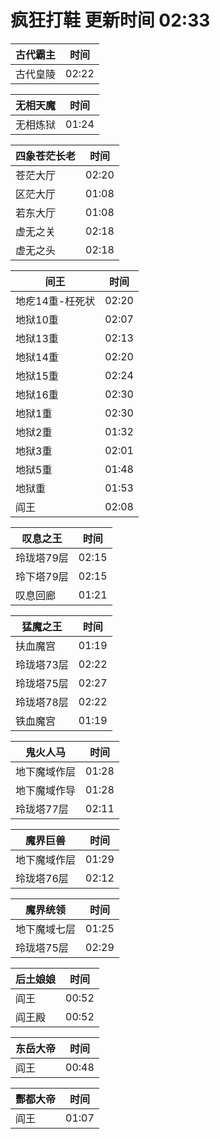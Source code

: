 # 疯狂打鞋 更新时间 02:33

| 古代霸主   | 时间    |
|--------|-------|
| 古代皇陵 | 02:22 |

| 无相天魔   | 时间    |
|--------|-------|
| 无相炼狱 | 01:24 |

| 四象苍茫长老   | 时间    |
|--------|-------|
| 苍茫大厅 | 02:20 |
| 区茫大厅 | 01:08 |
| 若东大厅 | 01:08 |
| 虚无之关 | 02:18 |
| 虚无之头 | 02:18 |

| 间王   | 时间    |
|--------|-------|
| 地疙14重-枉死状 | 02:20 |
| 地狱10重 | 02:07 |
| 地狱13重 | 02:13 |
| 地狱14重 | 02:20 |
| 地狱15重 | 02:24 |
| 地狱16重 | 02:30 |
| 地狱1重 | 02:30 |
| 地狱2重 | 01:32 |
| 地狱3重 | 02:01 |
| 地狱5重 | 01:48 |
| 地狱重 | 01:53 |
| 阎王 | 02:08 |

| 叹息之王   | 时间    |
|--------|-------|
| 玲珑塔79层 | 02:15 |
| 玲下塔79层 | 02:15 |
| 叹息回廊 | 01:21 |

| 猛魔之王   | 时间    |
|--------|-------|
| 扶血魔宫 | 01:19 |
| 玲珑塔73层 | 02:22 |
| 玲珑塔75层 | 02:27 |
| 玲珑塔78层 | 02:22 |
| 铁血魔宫 | 01:19 |

| 鬼火人马   | 时间    |
|--------|-------|
| 地下魔域作层 | 01:28 |
| 地下魔域作导 | 01:28 |
| 玲珑塔77层 | 02:11 |

| 魔界巨兽   | 时间    |
|--------|-------|
| 地下魔域作层 | 01:29 |
| 玲珑塔76层 | 02:12 |

| 魔界统领   | 时间    |
|--------|-------|
| 地下魔域七层 | 01:25 |
| 玲珑塔75层 | 02:29 |

| 后土娘娘   | 时间    |
|--------|-------|
| 阎王 | 00:52 |
| 阎王殿 | 00:52 |

| 东岳大帝   | 时间    |
|--------|-------|
| 阎王 | 00:48 |

| 酆都大帝   | 时间    |
|--------|-------|
| 阎王 | 01:07 |